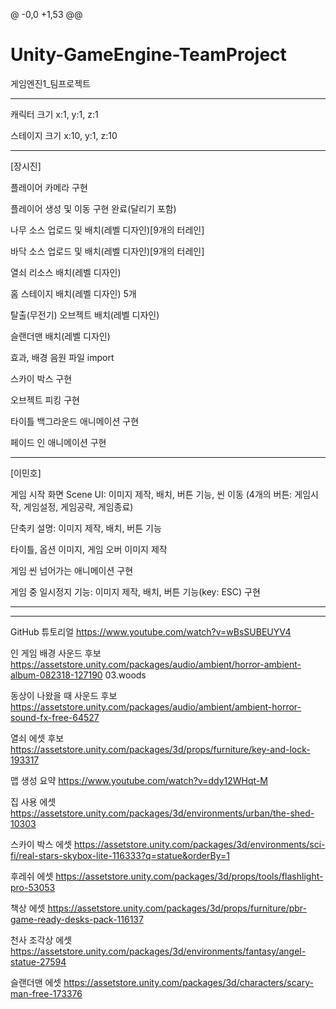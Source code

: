 @ -0,0 +1,53 @@
# Unity-GameEngine-TeamProject
게임엔진1_팀프로젝트

------------------------------------------------
캐릭터 크기 x:1, y:1, z:1

스테이지 크기 x:10, y:1, z:10

------------------------------------------------
[장시진]

플레이어 카메라 구현

플레이어 생성 및 이동 구현 완료(달리기 포함)

나무 소스 업로드 및 배치(레벨 디자인)[9개의 터레인]

바닥 소스 업로드 및 배치(레벨 디자인)[9개의 터레인]

열쇠 리소스 배치(레벨 디자인)

홈 스테이지 배치(레벨 디자인) 5개 

탈출(무전기) 오브젝트 배치(레벨 디자인)

슬랜더맨 배치(레벨 디자인)

효과, 배경 음원 파일 import

스카이 박스 구현

오브젝트 피킹 구현

타이틀 백그라운드 애니메이션 구현

페이드 인 애니메이션 구현

------------------------------------------------
[이민호]

게임 시작 화면 Scene UI: 이미지 제작, 배치, 버튼 기능, 씬 이동 (4개의 버튼: 게임시작, 게임설정, 게임공략, 게임종료)

단축키 설명: 이미지 제작, 배치, 버튼 기능

타이틀, 옵션 이미지, 게임 오버 이미지 제작

게임 씬 넘어가는 애니메이션 구현

게임 중 일시정지 기능: 이미지 제작, 배치, 버튼 기능(key: ESC) 구현 

------------------------------------------------

------------------------------------------------

GitHub 튜토리얼
https://www.youtube.com/watch?v=wBsSUBEUYV4

인 게임 배경 사운드 후보
https://assetstore.unity.com/packages/audio/ambient/horror-ambient-album-082318-127190
03.woods

동상이 나왔을 때 사운드 후보
https://assetstore.unity.com/packages/audio/ambient/ambient-horror-sound-fx-free-64527

열쇠 에셋 후보
https://assetstore.unity.com/packages/3d/props/furniture/key-and-lock-193317

맵 생성 요약
https://www.youtube.com/watch?v=ddy12WHqt-M

집 사용 에셋 
https://assetstore.unity.com/packages/3d/environments/urban/the-shed-10303

스카이 박스 에셋
https://assetstore.unity.com/packages/3d/environments/sci-fi/real-stars-skybox-lite-116333?q=statue&orderBy=1

후레쉬 에셋
https://assetstore.unity.com/packages/3d/props/tools/flashlight-pro-53053

책상 에셋
https://assetstore.unity.com/packages/3d/props/furniture/pbr-game-ready-desks-pack-116137

천사 조각상 에셋
https://assetstore.unity.com/packages/3d/environments/fantasy/angel-statue-27594

슬랜더맨 에셋
https://assetstore.unity.com/packages/3d/characters/scary-man-free-173376
